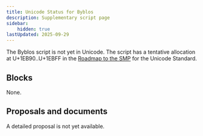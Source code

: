 ```yaml
---
title: Unicode Status for Byblos
description: Supplementary script page
sidebar:
    hidden: true
lastUpdated: 2025-09-29
---
```


The Byblos script is not yet in Unicode. The script has a tentative allocation at U+1EB90..U+1EBFF in the [Roadmap to the SMP](http://www.unicode.org/roadmaps/smp/) for the Unicode Standard.

## Blocks

None.

## Proposals and documents

A detailed proposal is not yet available.
